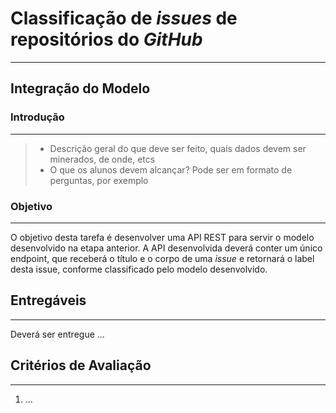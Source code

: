 # Classificação de _issues_ de repositórios do _GitHub_
<hr>

## Integração do Modelo

### Introdução
<hr>

>* Descrição geral do que deve ser feito, quais dados devem ser minerados, de onde, etcs
>* O que os alunos devem alcançar? Pode ser em formato de perguntas, por exemplo

### Objetivo
<hr>

O objetivo desta tarefa é desenvolver uma API REST para servir o modelo desenvolvido na etapa anterior. A API desenvolvida
deverá conter um único endpoint, que receberá o título e o corpo de uma _issue_ e retornará o label desta issue, conforme
classificado pelo modelo desenvolvido.

## Entregáveis
<hr>

Deverá ser entregue ...

## Critérios de Avaliação
<hr>

1. ...